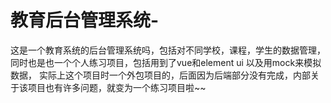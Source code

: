 # 教育后台管理系统-
这是一个教育系统的后台管理系统吗，包括对不同学校，课程，学生的数据管理，同时也是也一个个人练习项目，包括用到了vue和element ui 以及用mock来模拟数据， 实际上这个项目时一个外包项目的，后面因为后端部分没有完成，内部关于该项目也有许多问题，就变为一个练习项目啦~~
